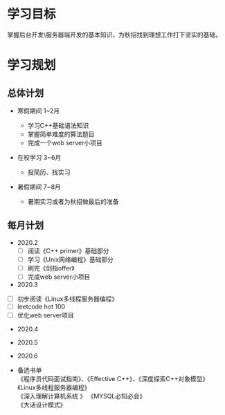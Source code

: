 # 学习目标

掌握后台开发\服务器端开发的基本知识，为秋招找到理想工作打下坚实的基础。  

# 学习规划

## 总体计划
* 寒假期间 1~2月
  * 学习C++基础语法知识
  * 掌握简单难度的算法题目
  * 完成一个web server小项目
  
* 在校学习 3~6月
  * 投简历、找实习
  
* 暑假期间 7~8月
  * 暑期实习或者为秋招做最后的准备
  
## 每月计划
* 2020.2  
  * [ ] 阅读《C++ primer》基础部分
  * [ ] 学习《Unix网络编程》基础部分
  * [ ] 刷完《剑指offer》
  * [ ] 完成web server小项目
  
 * 2020.3
  * [ ] 初步阅读《Linux多线程服务器编程》
  * [ ] leetcode hot 100
  * [ ] 优化web server项目
  
 * 2020.4
 * 2020.5
 * 2020.6
 
* 备选书单  
  《程序员代码面试指南》、《Effective C++》、《深度探索C++对象模型》  
  《Linux多线程服务器编程》  
  《深入理解计算机系统  》
  《MYSQL必知必会》  
  《大话设计模式》  
